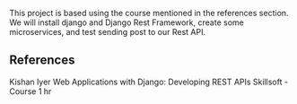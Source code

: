 This project is based using the course mentioned in the references section.
We will install django and Django Rest Framework, 
create some microservices,
and test sending post to our Rest API.



## References

Kishan Iyer
Web Applications with Django: Developing REST APIs
Skillsoft - Course
1 hr



